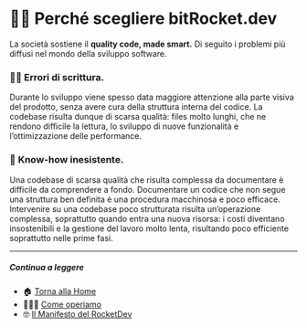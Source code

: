 # 💪🏻 Perché scegliere **bitRocket.dev**

La società sostiene il **quality code, made smart.** Di seguito i problemi più diffusi nel mondo della sviluppo software.

### ✍🏻 **Errori di scrittura.**

Durante lo sviluppo viene spesso data maggiore attenzione alla parte visiva del prodotto, senza avere cura della struttura interna del codice. La codebase risulta dunque di scarsa qualità: files molto lunghi, che ne rendono difficile la lettura, lo sviluppo di nuove funzionalità e l’ottimizzazione delle performance.

### 📖 **Know-how inesistente.**

Una codebase di scarsa qualità che risulta complessa da documentare è difficile da comprendere a fondo. Documentare un codice che non segue una struttura ben definita è una procedura macchinosa e poco efficace. Intervenire su una codebase poco strutturata risulta un’operazione complessa, soprattutto quando entra una nuova risorsa: i costi diventano insostenibili e la gestione del lavoro molto lenta, risultando poco efficiente soprattutto nelle prime fasi.

---

##### Continua a leggere

- 🏠 [Torna alla Home](https://github.com/bitRocket-dev)
- 👨🏻‍💻 [Come operiamo](https://github.com/bitRocket-dev/.github/blob/main/profile/ABOUT.md)
- 🤓 [Il Manifesto del RocketDev](https://github.com/bitRocket-dev/.github/blob/main/profile/MANIFEST.md)
